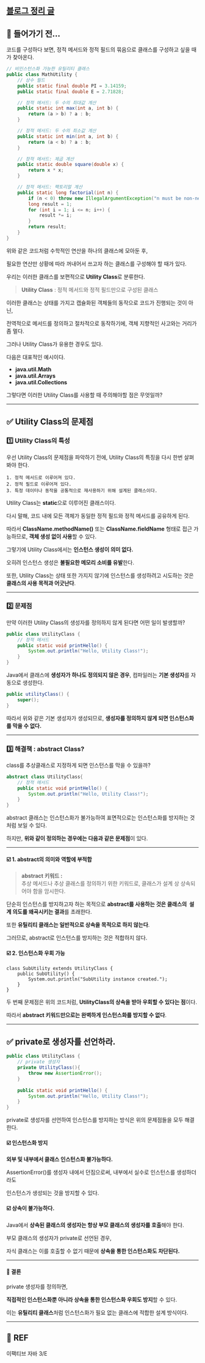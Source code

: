 ## [블로그 정리 글](https://jhzlo.tistory.com/60)
## 🧐 들어가기 전...

코드를 구성하다 보면, 정적 메서드와 정적 필드의 묶음으로 클래스를 구성하고 싶을 때가 찾아온다.

```java
// 비인스턴스화 가능한 유틸리티 클래스
public class MathUtility {
    // 상수 필드
    public static final double PI = 3.14159;
    public static final double E = 2.71828;

    // 정적 메서드: 두 수의 최대값 계산
    public static int max(int a, int b) {
        return (a > b) ? a : b;
    }

    // 정적 메서드: 두 수의 최소값 계산
    public static int min(int a, int b) {
        return (a < b) ? a : b;
    }

    // 정적 메서드: 제곱 계산
    public static double square(double x) {
        return x * x;
    }

    // 정적 메서드: 팩토리얼 계산
    public static long factorial(int n) {
        if (n < 0) throw new IllegalArgumentException("n must be non-negative");
        long result = 1;
        for (int i = 1; i <= n; i++) {
            result *= i;
        }
        return result;
    }
}
```

위와 같은 코드처럼 수학적인 연산을 하나의 클래스에 모아둔 후,

필요한 연산만 상황에 따라 꺼내어서 쓰고자 하는 클래스를 구성해야 할 때가 있다.

우리는 이러한 클래스를 보편적으로 **Utility Class**로 분류한다.

> **Utility Class** : 정적 메서드와 정적 필드만으로 구성된 클래스

이러한 클래스는 상태를 가지고 캡슐화된 객체들의 동작으로 코드가 진행되는 것이 아닌,

전역적으로 메서드를 정의하고 절차적으로 동작하기에, 객체 지향적인 사고와는 거리가 좀 멀다.

그러나 Utility Class가 유용한 경우도 있다.

다음은 대표적인 예시이다.

-   **java.util.Math**
-   **java.util.Arrays**
-   **java.util.Collections**

그렇다면 이러한 Utility Class를 사용할 때 주의해야할 점은 무엇일까?

---

## ✅ Utility Class의 문제점

### 1️⃣ Utility Class의 특성

우선 Utility Class의 문제점을 파악하기 전에, Utility Class의 특징을 다시 한번 살펴봐야 한다.

```
1. 정적 메서드로 이루어져 있다.
2. 정적 필드로 이루어져 있다.	
3. 특정 데이터나 동작을 공통적으로 재사용하기 위해 설계된 클래스이다.
```

Utility Class는 **static**으로 이루어진 클래스이다.

다시 말해, 코드 내에 모든 객체가 동일한 정적 필드와 정적 메서드를 공유하게 된다.

따라서 **ClassName.methodName()** 또는 **ClassName.fieldName** 형태로 접근 가능하므로, **객체 생성 없이 사용**할 수 있다.

그렇기에 Utility Class에서는 **인스턴스 생성이 의미 없다.**

오히려 인스턴스 생성은 **불필요한 메모리 소비를 유발**한다.

또한, Utility Class는 상태 또한 가지지 않기에 인스턴스를 생성하려고 시도하는 것은 **클래스의 사용 목적과 어긋난다**.

---

### 2️⃣ 문제점

만약 이러한 Utility Class의 생성자를 정의하지 않게 된다면 어떤 일이 발생할까?

```java
public class UtilityClass {
    // 정적 메서드
    public static void printHello() {
        System.out.println("Hello, Utility Class!");
    }
}
```

Java에서 클래스에 **생성자가 하나도 정의되지 않은 경우**, 컴파일러는 **기본 생성자**를 자동으로 생성한다.

```java
public utilityClass() {
    super();
}
```

따라서 위와 같은 기본 생성자가 생성되므로, **생성자를 정의하지 않게 되면 인스턴스화를 막을 수 없다.**

---

### 3️⃣ 해결책 : abstract Class?

class를 추상클래스로 지정하게 되면 인스턴스를 막을 수 있을까?

```java
abstract class UtilityClass{
    // 정적 메서드
    public static void printHello() {
        System.out.println("Hello, Utility Class!");
    }
}
```

abstract 클래스는 인스턴스화가 불가능하여 표면적으로는 인스턴스화를 방지하는 것처럼 보일 수 있다.

하지만, **위와 같이 정의하는 경우에는 다음과 같은 문제점**이 있다.

---

#### ☑️ 1. abstract의 의미와 역할에 부적합

> **abstract 키워드 :**   
> 추상 메서드나 추상 클래스를 정의하기 위한 키워드로, 클래스가 설계 상 상속되어야 함을 암시한다.

단순히 인스턴스를 방지하고자 하는 목적으로 **abstract를 사용하는 것은 클래스의  설계 의도를 왜곡시키는 결과**를 초래한다.

또한 **유틸리티 클래스는 일반적으로 상속을 목적으로 하지 않는다**.

그러므로, abstract로 인스턴스를 방지하는 것은 적합하지 않다.

#### ☑️ 2. 인스턴스화 우회 가능

```
class SubUtility extends UtilityClass {
    public SubUtility() {
        System.out.println("SubUtility instance created.");
    }
}
```

두 번째 문제점은 위의 코드처럼, **UtilityClass의 상속을 받아 우회할 수 있다는 점**이다.

따라서 **abstract 키워드만으로는 완벽하게 인스턴스화를 방지할 수 없다**.

---

## ✅ private로 생성자를 선언하라.

```java
public class UtilityClass {
	// private 생성자
    private UtilityClass(){
    	throw new AssertionError();
    }
    
    public static void printHello() {
        System.out.println("Hello, Utility Class!");
    }
}
```

private로 생성자를 선언하여 인스턴스를 방지하는 방식은 위의 문제점들을 모두 해결한다.

#### ☑️ 인스턴스화 방지

**외부 및 내부에서 클래스 인스턴스화 불가능하다.**

AssertionError()를 생성자 내에서 던짐으로써, 내부에서 실수로 인스턴스를 생성하더라도

인스턴스가 생성되는 것을 방지할 수 있다.

#### ☑️ 상속이 불가능하다.

Java에서 **상속된 클래스의 생성자는 항상 부모 클래스의 생성자를 호출**해야 한다.

부모 클래스의 생성자가 private로 선언된 경우,

자식 클래스는 이를 호출할 수 없기 때문에 **상속을 통한 인스턴스화도 차단된다.**

---

#### 🚩 결론

private 생성자를 정의하면,

**직접적인 인스턴스화뿐 아니라 상속을 통한 인스턴스화 우회도 방지**할 수 있다.

이는 **유틸리티 클래스**처럼 인스턴스화가 필요 없는 클래스에 적합한 설계 방식이다.

---

## 📢 REF

이팩티브 자바 3/E
